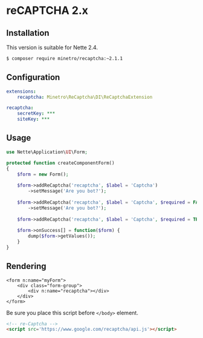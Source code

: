 # reCAPTCHA 2.x

## Installation

This version is suitable for Nette 2.4.

```sh
$ composer require minetro/recaptcha:~2.1.1
```

## Configuration

```yaml
extensions:
    recaptcha: Minetro\ReCaptcha\DI\ReCaptchaExtension

recaptcha:
    secretKey: ***
    siteKey: ***
```

## Usage

```php
use Nette\Application\UI\Form;

protected function createComponentForm() 
{
    $form = new Form();
    
    $form->addReCaptcha('recaptcha', $label = 'Captcha')
        ->setMessage('Are you bot?');
    
    $form->addReCaptcha('recaptcha', $label = 'Captcha', $required = FALSE)
        ->setMessage('Are you bot?');
    
    $form->addReCaptcha('recaptcha', $label = 'Captcha', $required = TRUE, $message = 'Are you bot?');
    
    $form->onSuccess[] = function($form) {
        dump($form->getValues());
    }
}
```

## Rendering

```smarty
<form n:name="myForm">
	<div class="form-group">
		<div n:name="recaptcha"></div>
	</div>
</form>
```

Be sure you place this script before `</body>` element.

```html
<!-- re-Captcha -->
<script src='https://www.google.com/recaptcha/api.js'></script>
```
